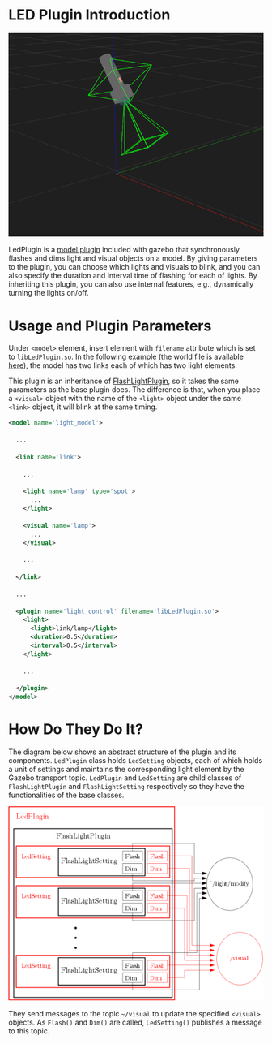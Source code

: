 # LED Plugin Introduction

![](./example.gif)

LedPlugin is a [model plugin](/tutorials?tut=plugins_model&cat=write_plugin) included with gazebo that synchronously flashes and dims light and visual objects on a model. By giving parameters to the plugin, you can choose which lights and visuals to blink, and you can also specify the duration and interval time of flashing for each of lights. By inheriting this plugin, you can also use internal features, e.g., dynamically turning the lights on/off.

# Usage and Plugin Parameters
Under `<model>` element, insert <plugin> element with `filename` attribute which is set to `libLedPlugin.so`. In the following example (the world file is available [here](https://bitbucket.org/osrf/gazebo/raw/gazebo9/worlds/led_plugin_demo.world)), the model has two links each of which has two light elements.

This plugin is an inheritance of [FlashLightPlugin](/tutorials?tut=flashlight_plugin&cat=plugins), so it takes the same parameters as the base plugin does. The difference is that, when you place a `<visual>` object with the name of the `<light>` object under the same `<link>` object, it will blink at the same timing.

```XML
<model name='light_model'>

  ...

  <link name='link'>

    ...

    <light name='lamp' type='spot'>
      ...
    </light>

    <visual name='lamp'>
      ...
    </visual>

    ...

  </link>

  ...

  <plugin name='light_control' filename='libLedPlugin.so'>
    <light>
      <light>link/lamp</light>
      <duration>0.5</duration>
      <interval>0.5</interval>
    </light>

    ...

  </plugin>
</model>
```

# How Do They Do It?
The diagram below shows an abstract structure of the plugin and its components.
`LedPlugin` class holds `LedSetting` objects, each of which holds a unit of settings and maintains the corresponding light element by the Gazebo transport topic. `LedPlugin` and `LedSetting` are child classes of `FlashLightPlugin` and `FlashLightSetting` respectively so they have the functionalities of the base classes.

![](./LED.png)

They send messages to the topic `~/visual` to update the specified `<visual>` objects. As `Flash()` and `Dim()` are called, `LedSetting()` publishes a message to this topic.
